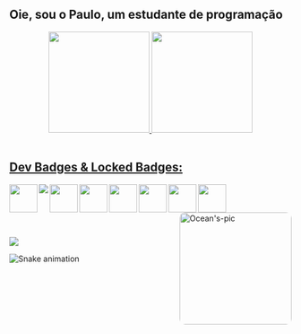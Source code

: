 ## Oie, sou o Paulo, um estudante de programação
<div align="center">
  <a href="https://github.com/PepticOcean">
  <img height="180em" src="https://github-readme-stats.vercel.app/api?username=pepticocean&show_icons=true&theme=merko&include_all_commits=true&count_private=true"/>
  <img height="180em" src="https://github-readme-stats.vercel.app/api/top-langs/?username=pepticocean&layout=compact&langs_count=7&theme=merko"/>
</div>

<div style="display: inline_block"><br>
<h2>Dev Badges & Locked Badges:</h2>
  <img align="left" height="50" src="https://cdn.jsdelivr.net/gh/devicons/devicon/icons/python/python-original.svg" />
  <img align="left" src="https://icongr.am/devicon/html5-plain.svg?size=50&color=currentColor" />
  <img align="left" height="50" src="https://icongr.am/devicon/css3-plain.svg?size=50&color=currentColor" />
  <img align="left" height="50" src="https://icongr.am/devicon/javascript-plain.svg?size=50&color=currentColor" />
  <img align="left" height="50" src="https://icongr.am/devicon/csharp-plain.svg?size=50&color=currentColor" />
  <img align="left" height="50" src="https://icongr.am/devicon/c-plain.svg?size=50&color=currentColor" />
  <img align="left" height="50" src="https://icongr.am/devicon/cplusplus-plain.svg?size=50&color=currentColor" />
  <img align="left" height="50" src="https://icongr.am/devicon/php-plain.svg?size=50&color=currentColor" />
  <img align="right" alt="Ocean's-pic" height="200" style="border-radius:10px;" src="https://cdn.discordapp.com/attachments/1046810460302884864/1046810552338493520/gitgif.gif" >
</div><br><br>

##
  
<div> <br> 

  <a href="https://instagram.com/pepticocean" target="_blank"><img src="https://img.shields.io/badge/-Instagram-%23E4405F?style=for-the-badge&logo=instagram&logoColor=white" target="_blank"></a>
</a>
 
  ![Snake animation](https://github.com/pepticocean/pepticocean/blob/output/github-contribution-grid-snake.svg)
 
</div>
